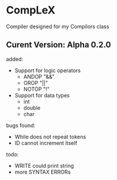 # CompLeX
Compiler designed for my Compilors class


## Curent Version: Alpha 0.2.0

added:
  - Support for logic operators
	- ANDOP "&&"
	- OROP  "||"
	- NOTOP "!"
  - Support for data types
	- int
	- double
	- char

bugs found:
  - While does not repeat tokens
  - ID cannot increment itself

todo:
  - WRITE could print string
  - more SYNTAX ERRORs

